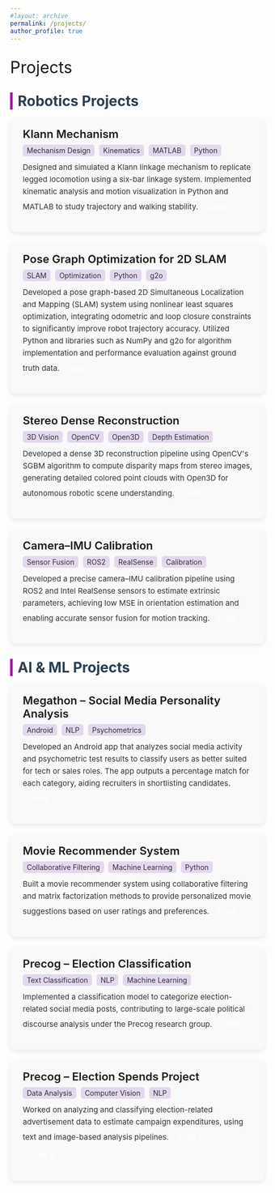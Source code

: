 ```yaml
---
#layout: archive
permalink: /projects/
author_profile: true
---
```




<div class="recent_updates" style="margin-top:30px; font-size:32px;">Projects</div>

<style>
  /* Subheading style */
  .sub_heading {
    font-weight: 700;
    font-size: 28px;
    margin-top: 30px;
    margin-bottom: 15px;
    text-align: left;
    color: #2c3e50;
    border-left: 5px solid #a115a0;
    padding-left: 10px;
  }

  /* Project card */
  .project-card {
    background-color: #f9f9f9;
    border-radius: 12px;
    padding: 20px 25px;
    margin-bottom: 20px;
    box-shadow: 0 4px 10px rgba(0,0,0,0.08);
    transition: transform 0.2s ease, box-shadow 0.2s ease;
  }
  .project-card:hover {
    transform: translateY(-3px);
    box-shadow: 0 8px 20px rgba(159, 155, 214, 0.93);
  }

  .project-title {
    font-size: 22px;
    font-weight: 600;
    color: #1a1a1a;
    margin-bottom: 8px;
  }

  /* .project-tags {
    font-size: 14px;
    color: #fff;
    background-color: #a115a0;
    padding: 3px 8px;
    border-radius: 5px;
    margin-right: 5px;
    display: inline-block;
    margin-bottom: 10px;
  } */

  .project-tags {
  font-size: 14px;
  color: #333;
  background-color: #e4d8ee; /* pale lilac */
  padding: 3px 8px;
  border-radius: 5px;
  margin-right: 5px;
  display: inline-block;
  margin-bottom: 10px;
}

  .project-text {
    font-size: 15px;
    line-height: 1.6em;
    color: #333;
    margin-bottom: 12px;
  }

  .project-text a.tab_paper {
    display: inline-block;
    background-color:rgba(159, 155, 214, 0.93) #afbdf5ff;
    color: #fff;
    padding: 6px 12px;
    border-radius: 6px;
    margin-right: 8px;
    text-decoration: none;
    font-weight: 500;
    transition: background-color 0.2s ease;
  }
  .project-text a.tab_paper:hover {
    background-color: #e08ce9ff;
  }
</style>

<div class="sub_heading">Robotics Projects</div>

<div class="project-card">
  <div class="project-title">Klann Mechanism</div>
  <span class="project-tags">Mechanism Design</span>
  <span class="project-tags">Kinematics</span>
  <span class="project-tags">MATLAB</span>
  <span class="project-tags">Python</span>
  <div class="project-text">
    Designed and simulated a Klann linkage mechanism to replicate legged locomotion using a six-bar linkage system. Implemented kinematic analysis and motion visualization in Python and MATLAB to study trajectory and walking stability.  
    <a target="_blank" class="tab_paper" href="https://github.com/yourusername/klann-mechanism">Code</a>
  </div>
</div>

<div class="project-card">
  <div class="project-title">Pose Graph Optimization for 2D SLAM</div>
  <span class="project-tags">SLAM</span>
  <span class="project-tags">Optimization</span>
  <span class="project-tags">Python</span>
  <span class="project-tags">g2o</span>
  <div class="project-text">
    Developed a pose graph-based 2D Simultaneous Localization and Mapping (SLAM) system using nonlinear least squares optimization, integrating odometric and loop closure constraints to significantly improve robot trajectory accuracy. Utilized Python and libraries such as NumPy and g2o for algorithm implementation and performance evaluation against ground truth data.  
    <a target="_blank" class="tab_paper" href="https://github.com/bollimuntha-shreya/Ro-Bots/tree/main/icp-slam-the-ro-bots">Code</a>
  </div>
</div>

<div class="project-card">
  <div class="project-title">Stereo Dense Reconstruction</div>
  <span class="project-tags">3D Vision</span>
  <span class="project-tags">OpenCV</span>
  <span class="project-tags">Open3D</span>
  <span class="project-tags">Depth Estimation</span>
  <div class="project-text">
    Developed a dense 3D reconstruction pipeline using OpenCV's SGBM algorithm to compute disparity maps from stereo images, generating detailed colored point clouds with Open3D for autonomous robotic scene understanding.  
    <a target="_blank" class="tab_paper" href="https://github.com/bollimuntha-shreya/Ro-Bots/tree/main/stereo-dense-reconstruction-the-ro-bots">Code</a>
  </div>
</div>

<div class="project-card">
  <div class="project-title">Camera–IMU Calibration</div>
  <span class="project-tags">Sensor Fusion</span>
  <span class="project-tags">ROS2</span>
  <span class="project-tags">RealSense</span>
  <span class="project-tags">Calibration</span>
  <div class="project-text">
    Developed a precise camera–IMU calibration pipeline using ROS2 and Intel RealSense sensors to estimate extrinsic parameters, achieving low MSE in orientation estimation and enabling accurate sensor fusion for motion tracking.  
    <a target="_blank" class="tab_paper" href="https://github.com/bollimuntha-shreya/Ro-Bots/tree/main/imu-camera-callibration-the-ro-bots">Code</a>
  </div>
</div>

<div class="sub_heading">AI & ML Projects</div>

<div class="project-card">
  <div class="project-title">Megathon – Social Media Personality Analysis</div>
  <span class="project-tags">Android</span>
  <span class="project-tags">NLP</span>
  <span class="project-tags">Psychometrics</span>
  <div class="project-text">
    Developed an Android app that analyzes social media activity and psychometric test results to classify users as better suited for tech or sales roles. The app outputs a percentage match for each category, aiding recruiters in shortlisting candidates.  
    <a target="_blank" class="tab_paper" href="https://github.com/bollimuntha-shreya/Social-Media-Personality-Analysis">Code</a>
  </div>
</div>

<div class="project-card">
  <div class="project-title">Movie Recommender System</div>
  <span class="project-tags">Collaborative Filtering</span>
  <span class="project-tags">Machine Learning</span>
  <span class="project-tags">Python</span>
  <div class="project-text">
    Built a movie recommender system using collaborative filtering and matrix factorization methods to provide personalized movie suggestions based on user ratings and preferences.  
    <a target="_blank" class="tab_paper" href="https://github.com/bollimuntha-shreya/Recommender-Systems">Code</a>
  </div>
</div>

<div class="project-card">
  <div class="project-title">Precog – Election Classification</div>
  <span class="project-tags">Text Classification</span>
  <span class="project-tags">NLP</span>
  <span class="project-tags">Machine Learning</span>
  <div class="project-text">
    Implemented a classification model to categorize election-related social media posts, contributing to large-scale political discourse analysis under the Precog research group.  
    <a target="_blank" class="tab_paper" href="https://github.com/bollimuntha-shreya/Election-Classification">Code</a>
  </div>
</div>

<div class="project-card">
  <div class="project-title">Precog – Election Spends Project</div>
  <span class="project-tags">Data Analysis</span>
  <span class="project-tags">Computer Vision</span>
  <span class="project-tags">NLP</span>
  <div class="project-text">
    Worked on analyzing and classifying election-related advertisement data to estimate campaign expenditures, using text and image-based analysis pipelines.  
    <a target="_blank" class="tab_paper" href="https://github.com/harsha20032020/Election-Ads/">Code 1</a>
    <a target="_blank" class="tab_paper" href="https://github.com/harsha20032020/ElectionsSpendsProject">Code 2</a>
  </div>
</div>

